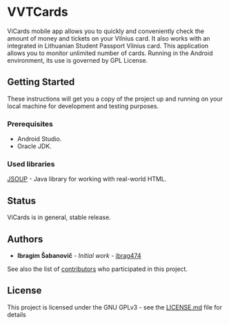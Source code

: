 # VVTCards

ViCards mobile app allows you to quickly and conveniently check the amount of money and tickets on your Vilnius card.
It also works with an integrated in Lithuanian Student Passport Vilnius card. This application allows you to monitor unlimited number of cards. Running in the Android environment, its use is governed by GPL License.

## Getting Started

These instructions will get you a copy of the project up and running on your local machine for development and testing purposes.

### Prerequisites

* Android Studio.
* Oracle JDK.
 
### Used libraries
 
[JSOUP](https://github.com/jhy/jsoup) - Java library for working with real-world HTML.

## Status

ViCards is in general, stable release.
 
## Authors

* **Ibragim Šabanovič** - *Initial work* - [ibrag474](https://github.com/ibrag474)

See also the list of [contributors](https://github.com/ibrag474/VVTCards/contributors) who participated in this project.

## License

This project is licensed under the GNU GPLv3 - see the [LICENSE.md](https://github.com/ibrag474/VVTCards/blob/master/LICENSE) file for details
